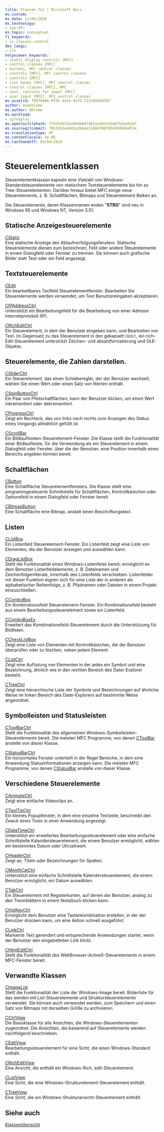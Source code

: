 ```yaml
---
title: Klassen für | Microsoft Docs
ms.custom: ''
ms.date: 11/04/2016
ms.technology:
- cpp-mfc
ms.topic: conceptual
f1_keywords:
- vc.classes.control
dev_langs:
- C++
helpviewer_keywords:
- static display controls [MFC]
- control classes [MFC]
- buttons, MFC control classes
- controls [MFC], MFC control classes
- controls [MFC]
- list boxes [MFC], MFC control classes
- control classes [MFC], MFC
- text, controls for input [MFC]
- user input [MFC], MFC control classes
ms.assetid: f9876606-9f5b-44cb-9135-213298d1df8f
author: mikeblome
ms.author: mblome
ms.workload:
- cplusplus
ms.openlocfilehash: ffd7b3b7d2eb9db68fd61ac693c65d87b2ee62d7
ms.sourcegitcommit: 76b7653ae443a2b8eb1186b789f8503609d6453e
ms.translationtype: MT
ms.contentlocale: de-DE
ms.lasthandoff: 05/04/2018
---
```

# <a name="control-classes"></a>Steuerelementklassen
Steuerelementklassen kapseln eine Vielzahl von Windows-Standardsteuerelemente von statischem Textsteuerelemente bis hin zu Tree-Steuerelementen. Darüber hinaus bietet MFC einige neue Steuerelemente, z. B. Schaltflächen, Bitmaps und Steuerelement Balken an.  
  
 Die Steuerelemente, deren Klassennamen enden "**STRG**" sind neu in Windows 95 und Windows NT, Version 3.51.  
  
## <a name="static-display-controls"></a>Statische Anzeigesteuerelemente  
 [CStatic](../mfc/reference/cstatic-class.md)  
 Eine statische Anzeige des Ablaufverfolgungsfensters. Statische Steuerelemente dienen zum bezeichnen, Feld oder andere Steuerelemente in einem Dialogfeld oder Fenster zu trennen. Sie können auch grafische Bilder statt Text oder ein Feld angezeigt.  
  
## <a name="text-controls"></a>Textsteuerelemente  
 [CEdit](../mfc/reference/cedit-class.md)  
 Ein bearbeitbares Textfeld Steuerelementfenster. Bearbeiten Sie Steuerelemente werden verwendet, um Text Benutzereingaben akzeptieren.  
  
 [CIPAddressCtrl](../mfc/reference/cipaddressctrl-class.md)  
 Unterstützt ein Bearbeitungsfeld für die Bearbeitung von einer Adresse Internetprotokoll (IP).  
  
 [CRichEditCtrl](../mfc/reference/cricheditctrl-class.md)  
 Ein Steuerelement, in dem der Benutzer eingeben kann, und Bearbeiten von Text. Im Gegensatz zu das Steuerelement in den gekapselt `CEdit`, ein rich-Edit-Steuerelement unterstützt Zeichen- und absatzformatierung und OLE-Objekte.  
  
## <a name="controls-that-represent-numbers"></a>Steuerelemente, die Zahlen darstellen.  
 [CSliderCtrl](../mfc/reference/csliderctrl-class.md)  
 Ein Steuerelement, das einen Schieberegler, der der Benutzer wechselt, wählen Sie einen Wert oder einen Satz von Werten enthält.  
  
 [CSpinButtonCtrl](../mfc/reference/cspinbuttonctrl-class.md)  
 Ein Paar von Pfeilschaltflächen, kann der Benutzer klicken, um einen Wert inkrementiert oder dekrementiert.  
  
 [CProgressCtrl](../mfc/reference/cprogressctrl-class.md)  
 Zeigt ein Rechteck, das von links nach rechts zum Anzeigen des Status eines Vorgangs allmählich gefüllt ist.  
  
 [CScrollBar](../mfc/reference/cscrollbar-class.md)  
 Ein Bildlaufleisten-Steuerelement-Fenster. Die Klasse stellt die Funktionalität einer Bildlaufleiste, für die Verwendung als ein Steuerelement in einem Dialogfeld oder Fenster, über die der Benutzer, eine Position innerhalb eines Bereichs angeben können bereit.  
  
## <a name="buttons"></a>Schaltflächen  
 [CButton](../mfc/reference/cbutton-class.md)  
 Eine Schaltfläche Steuerelementfensters. Die Klasse stellt eine programmgesteuerte Schnittstelle für Schaltflächen, Kontrollkästchen oder Optionsfeld in einem Dialogfeld oder Fenster bereit.  
  
 [CBitmapButton](../mfc/reference/cbitmapbutton-class.md)  
 Eine Schaltfläche eine Bitmap, anstatt einen Beschriftungstext.  
  
## <a name="lists"></a>Listen  
 [CListBox](../mfc/reference/clistbox-class.md)  
 Ein Listenfeld Steuerelement-Fenster. Ein Listenfeld zeigt eine Liste von Elementen, die der Benutzer anzeigen und auswählen kann.  
  
 [CDragListBox](../mfc/reference/cdraglistbox-class.md)  
 Stellt die Funktionalität eines Windows-Listenfelds bereit; ermöglicht es dem Benutzer Listenfeldelemente, z. B. Dateinamen und Zeichenfolgenliterale, innerhalb des Listenfelds verschieben. Listenfelder mit dieser Funktion eignen sich für eine Liste der in anderen als alphabetischer Reihenfolge, z. B. Pfadnamen oder Dateien in einem Projekt einzuschließen.  
  
 [CComboBox](../mfc/reference/ccombobox-class.md)  
 Ein Kombinationsfeld Steuerelement-Fenster. Ein Kombinationsfeld besteht aus einem Bearbeitungssteuerelement sowie ein Listenfeld.  
  
 [CComboBoxEx](../mfc/reference/ccomboboxex-class.md)  
 Erweitert das Kombinationsfeld-Steuerelement durch die Unterstützung für Bildlisten.  
  
 [CCheckListBox](../mfc/reference/cchecklistbox-class.md)  
 Zeigt eine Liste von Elementen mit Kontrollkästchen, die der Benutzer überprüfen oder zu löschen, neben jedem Element.  
  
 [CListCtrl](../mfc/reference/clistctrl-class.md)  
 Zeigt eine Auflistung von Elementen in der jedes ein Symbol und eine Bezeichnung, ähnlich wie in den rechten Bereich des Datei-Explorer besteht.  
  
 [CTreeCtrl](../mfc/reference/ctreectrl-class.md)  
 Zeigt eine hierarchische Liste der Symbole und Bezeichnungen auf ähnliche Weise im linken Bereich des Datei-Explorers auf bestimmte Weise angeordnet.  
  
## <a name="toolbars-and-status-bars"></a>Symbolleisten und Statusleisten  
 [CToolBarCtrl](../mfc/reference/ctoolbarctrl-class.md)  
 Stellt die Funktionalität des allgemeinen Windows-Symbolleisten-Steuerelements bereit. Die meisten MFC Programme, von denen [CToolBar](../mfc/reference/ctoolbar-class.md) anstelle von dieser Klasse.  
  
 [CStatusBarCtrl](../mfc/reference/cstatusbarctrl-class.md)  
 Ein horizontales Fenster unterteilt in der Regel Bereiche, in dem eine Anwendung Statusinformationen anzeigen kann. Die meisten MFC Programme, von denen [CStatusBar](../mfc/reference/cstatusbar-class.md) anstelle von dieser Klasse.  
  
## <a name="miscellaneous-controls"></a>Verschiedene Steuerelemente  
 [CAnimateCtrl](../mfc/reference/canimatectrl-class.md)  
 Zeigt eine einfache Videoclips an.  
  
 [CToolTipCtrl](../mfc/reference/ctooltipctrl-class.md)  
 Ein kleines Popupfenster, in dem eine einzelne Textzeile, beschreibt den Zweck eines Tools in einer Anwendung angezeigt.  
  
 [CDateTimeCtrl](../mfc/reference/cdatetimectrl-class.md)  
 Unterstützt ein erweitertes Bearbeitungssteuerelement oder eine einfache Schnittstelle Kalendersteuerelement, die einem Benutzer ermöglicht, wählen ein bestimmtes Datum oder Uhrzeitwert.  
  
 [CHeaderCtrl](../mfc/reference/cheaderctrl-class.md)  
 Zeigt an, Titeln oder Bezeichnungen für Spalten.  
  
 [CMonthCalCtrl](../mfc/reference/cmonthcalctrl-class.md)  
 Unterstützt eine einfache Schnittstelle Kalendersteuerelement, die einem Benutzer ermöglicht, ein Datum auswählen.  
  
 [CTabCtrl](../mfc/reference/ctabctrl-class.md)  
 Ein Steuerelement mit Registerkarten, auf denen der Benutzer, analog zu den Trennblättern in einem Notizbuch klicken kann.  
  
 [CHotKeyCtrl](../mfc/reference/chotkeyctrl-class.md)  
 Ermöglicht dem Benutzer eine Tastenkombination erstellen, in der der Benutzer drücken kann, um eine Aktion schnell ausgeführt.  
  
 [CLinkCtrl](../mfc/reference/clinkctrl-class.md)  
 Markierte Text gerendert und entsprechende Anwendungen startet, wenn der Benutzer den eingebetteten Link klickt.  
  
 [CHtmlEditCtrl](../mfc/reference/chtmleditctrl-class.md)  
 Stellt die Funktionalität des WebBrowser-ActiveX-Steuerelements in einem MFC-Fenster bereit.  
  
## <a name="related-classes"></a>Verwandte Klassen  
 [CImageList](../mfc/reference/cimagelist-class.md)  
 Stellt die Funktionalität der Liste der Windows-Image bereit. Bilderliste für das werden mit List-Steuerelemente und Struktursteuerelemente verwendet. Sie können auch verwendet werden, zum Speichern und einen Satz von Bitmaps mit derselben Größe zu archivieren.  
  
 [CCtrlView](../mfc/reference/cctrlview-class.md)  
 Die Basisklasse für alle Ansichten, die Windows-Steuerelementen zugeordnet. Die Ansichten, die basierend auf Steuerelemente werden nachfolgend beschrieben.  
  
 [CEditView](../mfc/reference/ceditview-class.md)  
 Bearbeitungssteuerelement für eine Sicht, die einen Windows-Standard enthält.  
  
 [CRichEditView](../mfc/reference/cricheditview-class.md)  
 Eine Ansicht, die enthält ein Windows-Rich, edit-Steuerelement.  
  
 [CListView](../mfc/reference/clistview-class.md)  
 Eine Sicht, die eine Windows-Strukturelement-Steuerelement enthält.  
  
 [CTreeView](../mfc/reference/ctreeview-class.md)  
 Eine Sicht, die ein Windows-Strukturansicht-Steuerelement enthält.  
  
## <a name="see-also"></a>Siehe auch  
 [Klassenübersicht](../mfc/class-library-overview.md)

